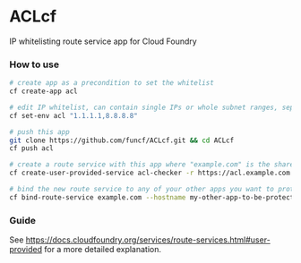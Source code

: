 # ACLcf
IP whitelisting route service app for Cloud Foundry

### How to use

```bash
# create app as a precondition to set the whitelist
cf create-app acl

# edit IP whitelist, can contain single IPs or whole subnet ranges, separated by comma
cf set-env acl "1.1.1.1,8.8.8.8"

# push this app
git clone https://github.com/funcf/ACLcf.git && cd ACLcf
cf push acl

# create a route service with this app where "example.com" is the shared public CF domain
cf create-user-provided-service acl-checker -r https://acl.example.com

# bind the new route service to any of your other apps you want to protect
cf bind-route-service example.com --hostname my-other-app-to-be-protected acl-checker
```

### Guide 
See https://docs.cloudfoundry.org/services/route-services.html#user-provided for a more detailed explanation.
